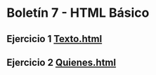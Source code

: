 # Boletín 7 - HTML Básico

## Ejercicio 1 [Texto.html](https://github.com/Dekkvar/LMSXI-Boletin07/blob/master/texto.html)

## Ejercicio 2 [Quienes.html](https://github.com/Dekkvar/LMSXI-Boletin07/blob/master/quienes.html)